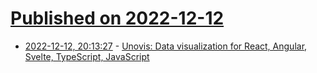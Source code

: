 # [Published on 2022-12-12](index.md)

* [2022-12-12, 20:13:27](https://news.ycombinator.com/item?id=33959591) - [Unovis: Data visualization for React, Angular, Svelte, TypeScript, JavaScript](https://unovis.dev/)
